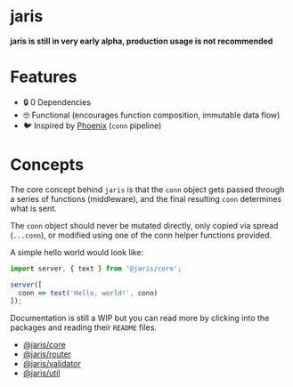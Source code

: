 # jaris

**jaris is still in very early alpha, production usage is not recommended**

# Features

- 🔒 0 Dependencies
- 🤓 Functional (encourages function composition, immutable data flow)
- 🐦 Inspired by [Phoenix](https://github.com/phoenixframework/phoenix) (`conn` pipeline)

# Concepts

The core concept behind `jaris` is that the `conn` object gets passed through a series of functions (middleware), and the final resulting `conn` determines what is sent.

The `conn` object should never be mutated directly, only copied via spread (`...conn`), or modified using one of the conn helper functions provided.

A simple hello world would look like:

```javascript
import server, { text } from '@jaris/core';

server([
  conn => text('Hello, world!', conn)
]);
```

Documentation is still a WIP but you can read more by clicking into the packages and reading their `README` files.

- [@jaris/core](https://github.com/jarisjs/jaris/tree/master/packages/core)
- [@jaris/router](https://github.com/jarisjs/jaris/tree/master/packages/router)
- [@jaris/validator](https://github.com/jarisjs/jaris/tree/master/packages/validator)
- [@jaris/util](https://github.com/jarisjs/jaris/tree/master/packages/util)
